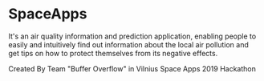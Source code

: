 # SpaceApps

It's an air quality information and prediction application, enabling people to easily and intuitively find out information about the local air pollution and get tips on how to protect themselves from its negative effects.

Created By Team "Buffer Overflow" in Vilnius Space Apps 2019 Hackathon
